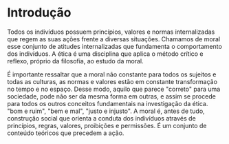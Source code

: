 # Introdução

Todos os indivíduos possuem princípios, valores e normas internalizadas que regem as suas ações frente a diversas situações. Chamamos de moral esse conjunto de atitudes internalizadas que fundamenta o comportamento dos indivíduos. A ética é uma disciplina que aplica o método crítico e reflexo, próprio da filosofia, ao estudo da moral.

É importante ressaltar que a moral não constante para todos os sujeitos e todas as culturas, as normas e valores estão em constante transformação no tempo e no espaço. Desse modo, aquilo que parece "correto" para uma sociedade, pode não ser da mesma forma em outras, e assim se procede para todos os outros conceitos fundamentais na investigação da ética. "bom e ruim", "bem e mal", "justo e injusto". A moral é, antes de tudo, construção social que orienta a conduta dos indivíduos através de princípios, regras, valores, proibições e permissões. É um conjunto de conteúdo teóricos que precedem a ação.
